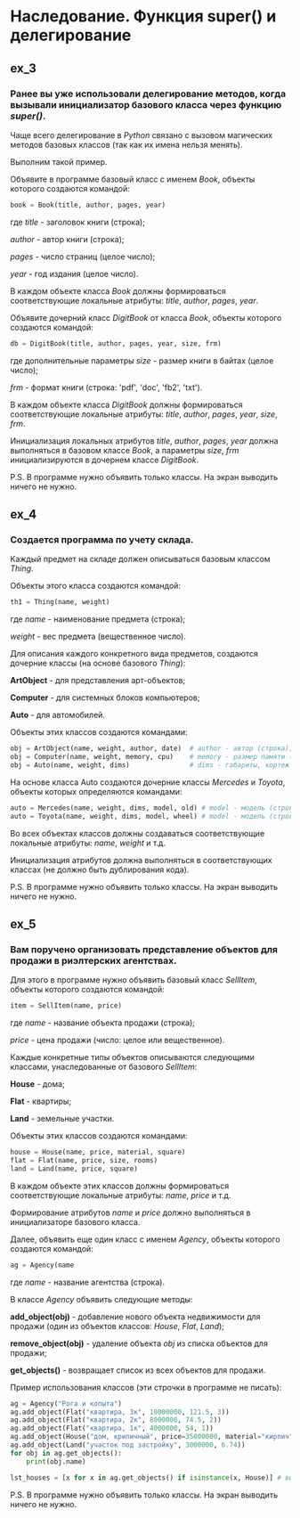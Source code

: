 # Наследование. Функция super() и делегирование

## ex_3
### Ранее вы уже использовали делегирование методов, когда вызывали инициализатор базового класса через функцию _super()_.

Чаще всего делегирование в _Python_ связано с вызовом магических методов базовых классов (так как их имена нельзя менять).

Выполним такой пример.

Объявите в программе базовый класс с именем _Book_, объекты которого создаются командой:

```python
book = Book(title, author, pages, year)
```

где _title_ - заголовок книги (строка);

_author_ - автор книги (строка);

_pages_ - число страниц (целое число);

_year_ - год издания (целое число).

В каждом объекте класса _Book_ должны формироваться соответствующие локальные атрибуты: _title_, _author_, _pages_, _year_.

Объявите дочерний класс _DigitBook_ от класса _Book_, объекты которого создаются командой:

```python
db = DigitBook(title, author, pages, year, size, frm)
```

где дополнительные параметры _size_ - размер книги в байтах (целое число);

_frm_ - формат книги (строка: 'pdf', 'doc', 'fb2', 'txt').

В каждом объекте класса _DigitBook_ должны формироваться соответствующие локальные атрибуты: _title_, _author_, _pages_, _year_, _size_, _frm_.

Инициализация локальных атрибутов _title_, _author_, _pages_, _year_ должна выполняться в базовом классе _Book_, а параметры _size_, _frm_ инициализируются в дочернем классе _DigitBook_.

P.S. В программе нужно объявить только классы. На экран выводить ничего не нужно.

## ex_4
### Создается программа по учету склада.

Каждый предмет на складе должен описываться базовым классом _Thing_.

Объекты этого класса создаются командой:

```python
th1 = Thing(name, weight)
```

где _name_ - наименование предмета (строка);

_weight_ - вес предмета (вещественное число).

Для описания каждого конкретного вида предметов, создаются дочерние классы (на основе базового _Thing_):

**ArtObject** - для представления арт-объектов;

**Computer** - для системных блоков компьютеров;

**Auto** - для автомобилей.

Объекты этих классов создаются командами:

```python
obj = ArtObject(name, weight, author, date)  # author - автор (строка); date - дата создания (строка)
obj = Computer(name, weight, memory, cpu)    # memory - размер памяти (целое число); cpu - тип процессора (строка)
obj = Auto(name, weight, dims)               # dims - габариты, кортеж (width, length, height) - вещественные или целые числа
```

На основе класса Auto создаются дочерние классы _Mercedes_ и _Toyota_, объекты которых определяются командами:

```python
auto = Mercedes(name, weight, dims, model, old) # model - модель (строка); old - время использования, в годах (целое число)
auto = Toyota(name, weight, dims, model, wheel) # model - модель (строка); wheel - тип руля: True - леворульный, False - праворульный
```

Во всех объектах классов должны создаваться соответствующие локальные атрибуты: _name_, _weight_ и т.д.

Инициализация атрибутов должна выполняться в соответствующих классах (не должно быть дублирования кода).

P.S. В программе нужно объявить только классы. На экран выводить ничего не нужно.

## ex_5
### Вам поручено организовать представление объектов для продажи в риэлтерских агентствах.

Для этого в программе нужно объявить базовый класс _SellItem_, объекты которого создаются командой:

```python
item = SellItem(name, price)
```

где _name_ - название объекта продажи (строка);

_price_ - цена продажи (число: целое или вещественное).

Каждые конкретные типы объектов описываются следующими классами, унаследованные от базового _SellItem_:

**House** - дома;

**Flat** - квартиры;

**Land** - земельные участки.

Объекты этих классов создаются командами:

```python
house = House(name, price, material, square)
flat = Flat(name, price, size, rooms)
land = Land(name, price, square)
```
В каждом объекте этих классов должны формироваться соответствующие локальные атрибуты: _name_, _price_ и т.д.

Формирование атрибутов _name_ и _price_ должно выполняться в инициализаторе базового класса.

Далее, объявить еще один класс с именем _Agency_, объекты которого создаются командой:

```python
ag = Agency(name
```

где _name_ - название агентства (строка).

В классе _Agency_ объявить следующие методы:

**add_object(obj)** - добавление нового объекта недвижимости для продажи (один из объектов классов: _House_, _Flat_, _Land_);

**remove_object(obj)** - удаление объекта _obj_ из списка объектов для продажи;

**get_objects()** - возвращает список из всех объектов для продажи.

Пример использования классов (эти строчки в программе не писать):

```python
ag = Agency("Рога и копыта")
ag.add_object(Flat("квартира, 3к", 10000000, 121.5, 3))
ag.add_object(Flat("квартира, 2к", 8000000, 74.5, 2))
ag.add_object(Flat("квартира, 1к", 4000000, 54, 1))
ag.add_object(House("дом, крипичный", price=35000000, material="кирпич", square=186.5))
ag.add_object(Land("участок под застройку", 3000000, 6.74))
for obj in ag.get_objects():
    print(obj.name)

lst_houses = [x for x in ag.get_objects() if isinstance(x, House)] # выделение списка домов
````

P.S. В программе нужно объявить только классы. На экран выводить ничего не нужно.

